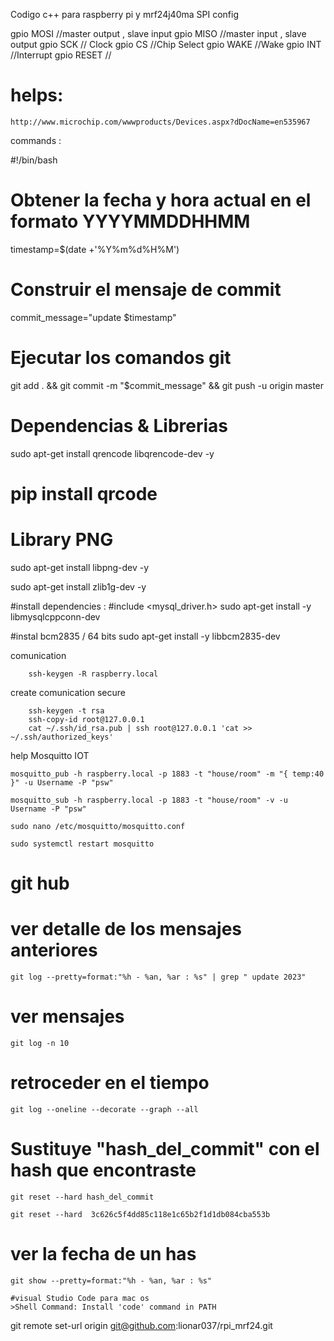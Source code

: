 Codigo c++ para raspberry pi y mrf24j40ma
SPI config 

gpio MOSI //master output , slave input
gpio MISO //master input , slave output 
gpio SCK // Clock 
gpio CS //Chip Select
gpio WAKE //Wake
gpio INT //Interrupt
gpio RESET //

# helps:

	http://www.microchip.com/wwwproducts/Devices.aspx?dDocName=en535967

commands :

#!/bin/bash

# Obtener la fecha y hora actual en el formato YYYYMMDDHHMM
timestamp=$(date +'%Y%m%d%H%M')

# Construir el mensaje de commit
commit_message="update $timestamp"

# Ejecutar los comandos git
git add . && git commit -m "$commit_message" && git push -u origin master

# Dependencias & Librerias

sudo apt-get install qrencode libqrencode-dev -y
# pip install qrcode

# Library PNG
sudo apt-get install libpng-dev -y

sudo apt-get install zlib1g-dev -y

#install dependencies :
#include <mysql_driver.h>
sudo apt-get install -y libmysqlcppconn-dev

#instal bcm2835 / 64 bits
sudo apt-get install -y libbcm2835-dev


comunication

		ssh-keygen -R raspberry.local


create comunication secure

		ssh-keygen -t rsa
		ssh-copy-id root@127.0.0.1
		cat ~/.ssh/id_rsa.pub | ssh root@127.0.0.1 'cat >> ~/.ssh/authorized_keys'


help Mosquitto IOT

	mosquitto_pub -h raspberry.local -p 1883 -t "house/room" -m "{ temp:40 }" -u Username -P "psw"

	mosquitto_sub -h raspberry.local -p 1883 -t "house/room" -v -u Username -P "psw"

	sudo nano /etc/mosquitto/mosquitto.conf 

	sudo systemctl restart mosquitto


#	git hub 
#	ver detalle de los mensajes anteriores
	git log --pretty=format:"%h - %an, %ar : %s" | grep " update 2023"

#	ver mensajes 
	git log -n 10

#	retroceder en el tiempo 
	git log --oneline --decorate --graph --all

# Sustituye "hash_del_commit" con el hash que encontraste
	git reset --hard hash_del_commit

	git reset --hard  3c626c5f4dd85c118e1c65b2f1d1db084cba553b

#	ver la fecha de un has
	git show --pretty=format:"%h - %an, %ar : %s"

	#visual Studio Code para mac os
	>Shell Command: Install 'code' command in PATH



git remote set-url origin git@github.com:lionar037/rpi_mrf24.git
